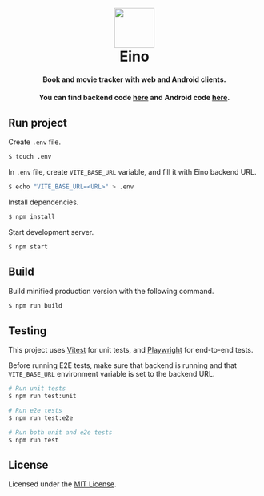 <h1 align="center">
<br>
  <img src="https://user-images.githubusercontent.com/29043938/162579519-748732e4-51b3-42f4-b04b-a015520f80a8.png" style="width: 80px;" />
<br>
Eino
</h1>
<div align="center">
<h4>Book and movie tracker with web and Android clients.</h4>
<h4>You can find backend code <a href="https://github.com/jankku/eino-backend/">here</a> and Android code <a href="https://github.com/jankku/eino-android/">here</a>.</h4>
</div>

## Run project

Create `.env` file.

```sh
$ touch .env
```

In `.env` file, create `VITE_BASE_URL` variable, and fill it with Eino backend URL.

```sh
$ echo "VITE_BASE_URL=<URL>" > .env
```

Install dependencies.

```sh
$ npm install
```

Start development server.

```sh
$ npm start
```

## Build
Build minified production version with the following command.

```sh
$ npm run build
```

## Testing

This project uses [Vitest](https://vitest.dev/) for unit tests, and [Playwright](https://playwright.dev/) for end-to-end tests.

Before running E2E tests, make sure that backend is running and that `VITE_BASE_URL` environment variable is set to the backend URL.

```sh
# Run unit tests
$ npm run test:unit

# Run e2e tests
$ npm run test:e2e

# Run both unit and e2e tests
$ npm run test
```

## License
Licensed under the [MIT License](https://github.com/Jankku/eino-web/blob/master/LICENSE.md).